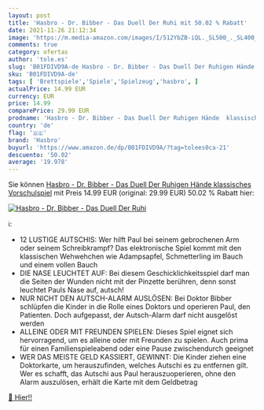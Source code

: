 ```yaml
---
layout: post
title: 'Hasbro - Dr. Bibber - Das Duell Der Ruhi mit 50.02 % Rabatt'
date: 2021-11-26 21:12:34
image: 'https://m.media-amazon.com/images/I/512YbZB-iQL._SL500_._SL400_.jpg'
comments: true
category: ofertas
author: 'tole.es'
slug: 'B01FDIVD9A-de Hasbro - Dr. Bibber - Das Duell Der Ruhigen Hände...'
sku: 'B01FDIVD9A-de'
tags: [ 'Brettspiele','Spiele','Spielzeug','hasbro', ]
actualPrice: 14.99 EUR
currency: EUR
price: 14.99
comparePrice: 29.99 EUR
prodname: 'Hasbro - Dr. Bibber - Das Duell Der Ruhigen Hände  klassisches Vorschulspiel'
country: 'de'
flag: '🇩🇪'
brand: 'Hasbro'
buyurl: 'https://www.amazon.de/dp/B01FDIVD9A/?tag=tolees0ca-21'
descuento: '50.02'
average: '19.978'
---
```


Sie können [Hasbro - Dr. Bibber - Das Duell Der Ruhigen Hände  klassisches Vorschulspiel](https://www.amazon.de/dp/B01FDIVD9A/?tag=tolees0ca-21) mit Preis 14.99 EUR (original: 29.99 EUR) 50.02 % Rabatt hier:

[![Hasbro - Dr. Bibber - Das Duell Der Ruhi](https://m.media-amazon.com/images/I/512YbZB-iQL._SL500_._SL400_.jpg)](https://www.amazon.de/dp/B01FDIVD9A/?tag=tolees0ca-21)

ℹ️:

- 12 LUSTIGE AUTSCHIS: Wer hilft Paul bei seinem gebrochenen Arm oder seinem Schreibkrampf? Das elektronische Spiel kommt mit den klassischen Wehwehchen wie Adampsapfel, Schmetterling im Bauch und einem vollen Bauch
- DIE NASE LEUCHTET AUF: Bei diesem Geschicklichkeitsspiel darf man die Seiten der Wunden nicht mit der Pinzette berühren, denn sonst leuchtet Pauls Nase auf, autsch!
- NUR NICHT DEN AUTSCH-ALARM AUSLÖSEN: Bei Doktor Bibber schlüpfen die Kinder in die Rolle eines Doktors und operieren Paul, den Patienten. Doch aufgepasst, der Autsch-Alarm darf nicht ausgelöst werden
- ALLEINE ODER MIT FREUNDEN SPIELEN: Dieses Spiel eignet sich hervorragend, um es alleine oder mit Freunden zu spielen. Auch prima für einen Familienspieleabend oder eine Pause zwischendurch geeignet
- WER DAS MEISTE GELD KASSIERT, GEWINNT: Die Kinder ziehen eine Doktorkarte, um herauszufinden, welches Autschi es zu entfernen gilt. Wer es schafft, das Autschi aus Paul herauszuoperieren, ohne den Alarm auszulösen, erhält die Karte mit dem Geldbetrag

[🛒 Hier!!](https://www.amazon.de/dp/B01FDIVD9A/?tag=tolees0ca-21)
